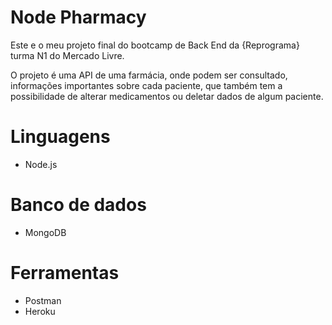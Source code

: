 # Node Pharmacy 

Este e o meu projeto final do bootcamp de Back End da {Reprograma} turma N1 do Mercado Livre.

O projeto é uma API de uma farmácia, onde podem ser consultado, informações importantes sobre cada paciente, que também tem a possibilidade de alterar medicamentos ou deletar dados de algum paciente.

# Linguagens

- Node.js

# Banco de dados

- MongoDB

# Ferramentas 

- Postman
- Heroku
